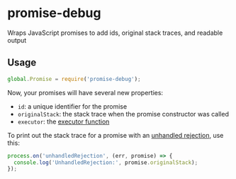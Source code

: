 # promise-debug
Wraps JavaScript promises to add ids, original stack traces, and readable output

## Usage

```javascript
global.Promise = require('promise-debug');
```

Now, your promises will have several new properties:

* `id`: a unique identifier for the promise
* `originalStack`: the stack trace when the promise constructor was called
* `executor`: the [executor function](https://developer.mozilla.org/en-US/docs/Web/JavaScript/Reference/Global_Objects/Promise#Syntax)

To print out the stack trace for a promise with an [unhandled rejection](https://thecodebarbarian.com/unhandled-promise-rejections-in-node.js.html), use this:

```javascript
process.on('unhandledRejection', (err, promise) => {
  console.log('UnhandledRejection:', promise.originalStack);
});
```
